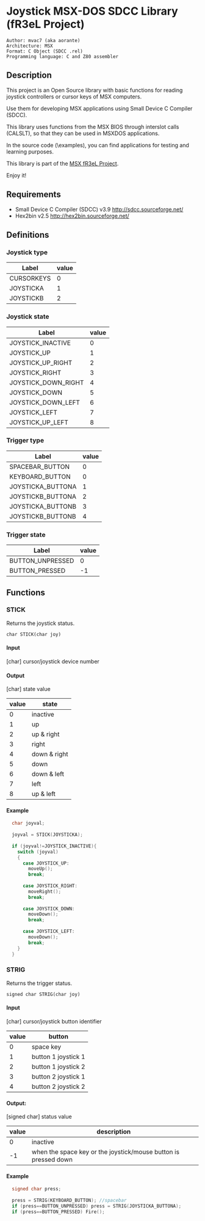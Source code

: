 # Joystick MSX-DOS SDCC Library (fR3eL Project)

```
Author: mvac7 (aka aorante)
Architecture: MSX
Format: C Object (SDCC .rel)
Programming language: C and Z80 assembler
```



## Description

This project is an Open Source library with basic functions for reading joystick controllers or cursor keys of MSX computers.

Use them for developing MSX applications using Small Device C Compiler (SDCC).

This library uses functions from the MSX BIOS through interslot calls (CALSLT), so that they can be used in MSXDOS applications.

In the source code (\examples), you can find applications for testing and learning purposes.

This library is part of the [MSX fR3eL Project](https://github.com/mvac7/SDCC_MSX_fR3eL).

Enjoy it!



## Requirements

* Small Device C Compiler (SDCC) v3.9 http://sdcc.sourceforge.net/
* Hex2bin v2.5 http://hex2bin.sourceforge.net/ 


## Definitions

### Joystick type

Label | value
----- | -----
CURSORKEYS | 0
JOYSTICKA | 1
JOYSTICKB | 2


### Joystick state

Label | value
----- | -----
JOYSTICK_INACTIVE | 0
JOYSTICK_UP | 1
JOYSTICK_UP_RIGHT | 2
JOYSTICK_RIGHT | 3
JOYSTICK_DOWN_RIGHT | 4
JOYSTICK_DOWN | 5
JOYSTICK_DOWN_LEFT | 6
JOYSTICK_LEFT | 7
JOYSTICK_UP_LEFT | 8


### Trigger type

Label | value
----- | -----
SPACEBAR_BUTTON | 0
KEYBOARD_BUTTON | 0
JOYSTICKA_BUTTONA | 1
JOYSTICKB_BUTTONA | 2
JOYSTICKA_BUTTONB | 3
JOYSTICKB_BUTTONB | 4


### Trigger state

Label | value
----- | -----
BUTTON_UNPRESSED | 0
BUTTON_PRESSED | -1



## Functions


### STICK

Returns the joystick status.

`char STICK(char joy)`


#### Input

[char] cursor/joystick device number 


#### Output 

[char] state value 

value | state
----- | -----
0 | inactive
1 | up
2 | up & right
3 | right
4 | down & right
5 | down
6 | down & left
7 | left
8 | up & left


#### Example
  
```c
  char joyval;
  
  joyval = STICK(JOYSTICKA);
  
  if (joyval!=JOYSTICK_INACTIVE){  
    switch (joyval) 
    {     
      case JOYSTICK_UP:
        moveUp();
        break;
  
      case JOYSTICK_RIGHT:              
        moveRight();
        break;
  
      case JOYSTICK_DOWN:
        moveDown();
        break;
  
      case JOYSTICK_LEFT:
        moveDown();
        break;   
    }
  }
```




### STRIG

Returns the trigger status.

`signed char STRIG(char joy)`

#### Input

[char] cursor/joystick button identifier 

value | button
----- | ------
0 | space key
1 | button 1 joystick 1
2 | button 1 joystick 2
3 | button 2 joystick 1
4 | button 2 joystick 2
                    

#### Output: 

[signed char] status value 

value | description
----- | -----------
 0 | inactive
-1 | when the space key or the joystick/mouse button is pressed down 


#### Example
  
```c
  signed char press;
  
  press = STRIG(KEYBOARD_BUTTON); //spacebar
  if (press==BUTTON_UNPRESSED) press = STRIG(JOYSTICKA_BUTTONA);
  if (press==BUTTON_PRESSED) Fire();
```

